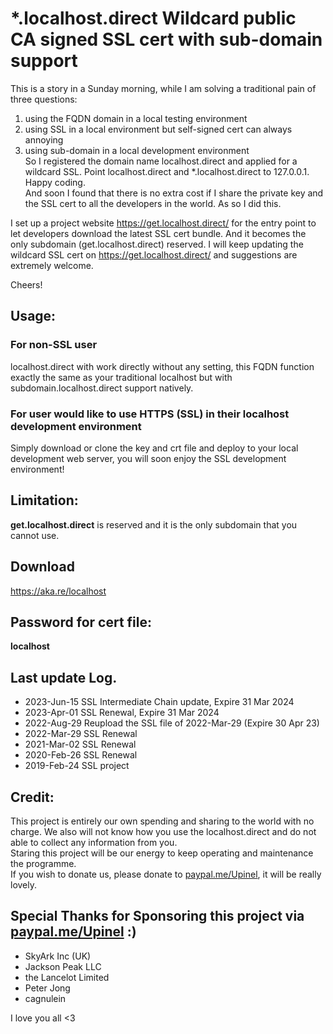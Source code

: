 # *.localhost.direct Wildcard public CA signed SSL cert with sub-domain support
This is a story in a Sunday morning, while I am solving a traditional pain of three questions:
1. using the FQDN domain in a local testing environment
2. using SSL in a local environment but self-signed cert can always annoying 
3. using sub-domain in a local development environment  
So I registered the domain name localhost.direct and applied for a wildcard SSL. Point localhost.direct and *.localhost.direct to 127.0.0.1. Happy coding.  
And soon I found that there is no extra cost if I share the private key and the SSL cert to all the developers in the world. As so I did this.

I set up a project website https://get.localhost.direct/ for the entry point to let developers download the latest SSL cert bundle. And it becomes the only subdomain (get.localhost.direct) reserved. 
I will keep updating the wildcard SSL cert on https://get.localhost.direct/ and suggestions are extremely welcome.

Cheers!

## Usage:  
### For non-SSL user

localhost.direct with work directly without any setting, this FQDN function exactly the same as your traditional localhost  but with subdomain.localhost.direct support natively.


###  For user would like to use HTTPS (SSL) in their localhost development environment

Simply download or clone the key and crt file and deploy to your local development web server, you will soon enjoy the SSL development environment!

## Limitation:
**get.localhost.direct** is reserved and it is the only subdomain that you cannot use.

## Download
https://aka.re/localhost

## Password for cert file:  
**localhost**

## Last update Log. 
- 2023-Jun-15 SSL Intermediate Chain update, Expire 31 Mar 2024
- 2023-Apr-01 SSL Renewal, Expire 31 Mar 2024
- 2022-Aug-29 Reupload the SSL file of 2022-Mar-29 (Expire 30 Apr 23)
- 2022-Mar-29 SSL Renewal  
- 2021-Mar-02 SSL Renewal  
- 2020-Feb-26 SSL Renewal  
- 2019-Feb-24 SSL project 

## Credit: 
This project is entirely our own spending and sharing to the world with no charge. We also will not know how you use the localhost.direct and do not able to collect any information from you.  
Staring this project will be our energy to keep operating and maintenance the programme.  
If you wish to donate us, please donate to [paypal.me/Upinel](https://paypal.me/Upinel), it will be really lovely.  

## Special Thanks for Sponsoring this project via [paypal.me/Upinel](https://paypal.me/Upinel) :)
- SkyArk Inc (UK)
- Jackson Peak LLC
- the Lancelot Limited
- Peter Jong  
- cagnulein  

I love you all <3
